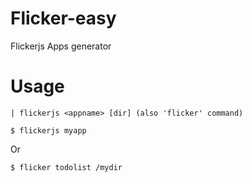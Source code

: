 Flicker-easy
====
Flickerjs Apps generator

Usage
====
    | flickerjs <appname> [dir] (also 'flicker' command)

```
$ flickerjs myapp
```
Or
```
$ flicker todolist /mydir
```
